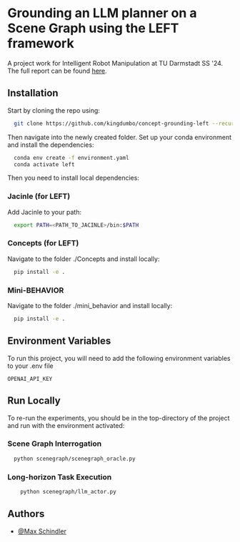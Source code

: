 
# Grounding an LLM planner on a Scene Graph using the LEFT framework

A project work for Intelligent Robot Manipulation at TU Darmstadt SS '24.
The full report can be found [here](https://www.notion.so/elenamax/Grounding-an-LLM-planner-on-a-Scene-Graph-using-the-LEFT-framework-44ed3ccc9aad4f5fa6006f4449e5e600).



## Installation

Start by cloning the repo using:

```bash
  git clone https://github.com/kingdumbo/concept-grounding-left --recursive
```
Then navigate into the newly created folder. Set up your conda environment and install the dependencies:
```bash
  conda env create -f environment.yaml
  conda activate left
```
Then you need to install local dependencies:

### Jacinle (for LEFT)
Add Jacinle to your path:
```bash
  export PATH=<PATH_TO_JACINLE>/bin:$PATH
```

### Concepts (for LEFT)
Navigate to the folder ./Concepts and install locally:
```bash
  pip install -e .
```

### Mini-BEHAVIOR
Navigate to the folder ./mini_behavior and install locally:
```bash
  pip install -e .
```

## Environment Variables

To run this project, you will need to add the following environment variables to your .env file

`OPENAI_API_KEY`


## Run Locally

To re-run the experiments, you should be in the top-directory of the project and run with the environment activated:

### Scene Graph Interrogation
```bash
  python scenegraph/scenegraph_oracle.py
```

### Long-horizon Task Execution
```bash
    python scenegraph/llm_actor.py
```
## Authors

- [@Max Schindler](https://github.com/kingdumbo)

